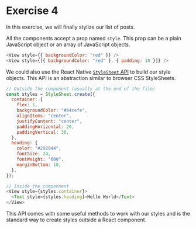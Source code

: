 # Exercise 4

In this exercise, we will finally stylize our list of posts.

All the components accept a prop named `style`. This prop can be a plain JavaScript object or an array of JavaScript objects.

```js
<View style={{ backgroundColor: "red" }} />
<View style={[{ backgroundColor: "red" }, { padding: 10 }]} />
```

We could also use the React Native [`StyleSheet` API](https://reactnative.dev/docs/stylesheet) to build our style objects. This API is an abstraction similar to browser CSS StyleSheets.

```js
// Outside the component (usually at the end of the file)
const styles = StyleSheet.create({
  container: {
    flex: 1,
    backgroundColor: "#b4cefe",
    alignItems: "center",
    justifyContent: "center",
    paddingHorizontal: 20,
    paddingVertical: 30,
  },
  heading: {
    color: "#292944",
    fontSize: 24,
    fontWeight: "600",
    marginBottom: 10,
  },
});

// Inside the componnent
<View style={styles.container}>
  <Text style={styles.heading}>Hello World</Text>
</View>
```

This API comes with some useful methods to work with our styles and is the standard way to create styles outside a React component.